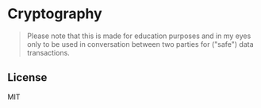 # Cryptography
> Please note that this is made for education purposes and in my eyes
> only to be used in conversation between two parties for ("safe") data transactions.

## License
MIT